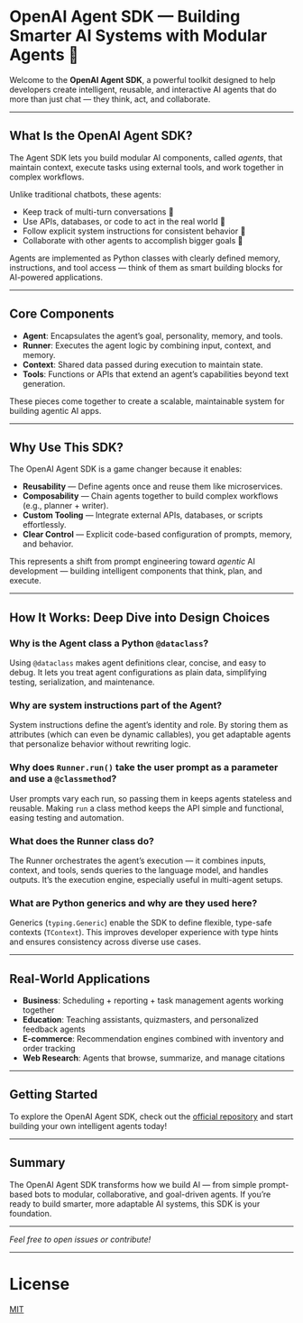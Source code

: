 # OpenAI Agent SDK — Building Smarter AI Systems with Modular Agents 🤖

Welcome to the **OpenAI Agent SDK**, a powerful toolkit designed to help developers create intelligent, reusable, and interactive AI agents that do more than just chat — they think, act, and collaborate.

---

## What Is the OpenAI Agent SDK?

The Agent SDK lets you build modular AI components, called *agents*, that maintain context, execute tasks using external tools, and work together in complex workflows.

Unlike traditional chatbots, these agents:

- Keep track of multi-turn conversations 📖  
- Use APIs, databases, or code to act in the real world 🔧  
- Follow explicit system instructions for consistent behavior 🧭  
- Collaborate with other agents to accomplish bigger goals 🤝  

Agents are implemented as Python classes with clearly defined memory, instructions, and tool access — think of them as smart building blocks for AI-powered applications.

---

## Core Components

- **Agent**: Encapsulates the agent’s goal, personality, memory, and tools.  
- **Runner**: Executes the agent logic by combining input, context, and memory.  
- **Context**: Shared data passed during execution to maintain state.  
- **Tools**: Functions or APIs that extend an agent’s capabilities beyond text generation.

These pieces come together to create a scalable, maintainable system for building agentic AI apps.

---

## Why Use This SDK?

The OpenAI Agent SDK is a game changer because it enables:

- **Reusability** — Define agents once and reuse them like microservices.  
- **Composability** — Chain agents together to build complex workflows (e.g., planner + writer).  
- **Custom Tooling** — Integrate external APIs, databases, or scripts effortlessly.  
- **Clear Control** — Explicit code-based configuration of prompts, memory, and behavior.

This represents a shift from prompt engineering toward *agentic* AI development — building intelligent components that think, plan, and execute.

---

## How It Works: Deep Dive into Design Choices

### Why is the Agent class a Python `@dataclass`?

Using `@dataclass` makes agent definitions clear, concise, and easy to debug. It lets you treat agent configurations as plain data, simplifying testing, serialization, and maintenance.

### Why are system instructions part of the Agent?

System instructions define the agent’s identity and role. By storing them as attributes (which can even be dynamic callables), you get adaptable agents that personalize behavior without rewriting logic.

### Why does `Runner.run()` take the user prompt as a parameter and use a `@classmethod`?

User prompts vary each run, so passing them in keeps agents stateless and reusable. Making `run` a class method keeps the API simple and functional, easing testing and automation.

### What does the Runner class do?

The Runner orchestrates the agent’s execution — it combines inputs, context, and tools, sends queries to the language model, and handles outputs. It’s the execution engine, especially useful in multi-agent setups.

### What are Python generics and why are they used here?

Generics (`typing.Generic`) enable the SDK to define flexible, type-safe contexts (`TContext`). This improves developer experience with type hints and ensures consistency across diverse use cases.

---

## Real-World Applications

- **Business**: Scheduling + reporting + task management agents working together  
- **Education**: Teaching assistants, quizmasters, and personalized feedback agents  
- **E-commerce**: Recommendation engines combined with inventory and order tracking  
- **Web Research**: Agents that browse, summarize, and manage citations

---

## Getting Started

To explore the OpenAI Agent SDK, check out the [official repository](https://github.com/openai/agent-sdk) and start building your own intelligent agents today!

---

## Summary

The OpenAI Agent SDK transforms how we build AI — from simple prompt-based bots to modular, collaborative, and goal-driven agents. If you’re ready to build smarter, more adaptable AI systems, this SDK is your foundation.

---

*Feel free to open issues or contribute!*

---

# License

[MIT](LICENSE)

